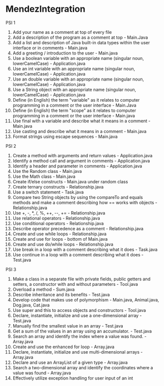 # MendezIntegration
PSI 1

1. Add your name as a comment at top of every file
2. Add a description of the program as a comment at top - Main.Java
3. Add a list and description of Java built-in data types within the user interface or in comments - Main.java
4. Add a greeting / introduction to the user -  Main.java
5. Use a boolean variable with an appropriate name  (singular noun, lowerCamelCase) - Application.java
6. Use an int variable with an appropriate name (singular noun, lowerCamelCase) - Application.java
7. Use an double variable with an appropriate name (singular noun, lowerCamelCase) - Application.java 
8. Use a String object with an appropriate name (singular noun, lowerCamelCase) - Application.java
9. Define (in English) the term "variable" as it relates to computer programming in a comment or the user interface - Main.Java
10. Define (in English) the term "scope" as it relates to computer programming in a comment or the user interface - Main.java
11. Use final with a variable and describe what it means in a comment - Main.java
12. Use casting and describe what it means in a comment - Main.java
13. Format strings using escape sequences - Main.java

PSI 2
1. Create a method with arguments and return values - Application.java
2. Identify a method call and argument in comments - Application.java
3. Identify a header and parameter in comments - Application.java
4. Use the Random class - Main.java
5. Use the Math class - Main.java
6. Create if/else constructs - Main.java under random class
7. Create ternary constructs - Relationship.java
8. Use a switch statement - Task.java
9. Compare two String objects by using the compareTo and equals methods and make a comment describing how == works with objects - Relationship.java
10. Use +, -, *, /, %, ++, --, +=  - Relationship.java
11. Use relational operators - Relationship.java
12. Use conditional operators - Relationship.java
13. Describe operator precedence as a comment - Relationship.java
14. Create and use while loops - Relationship.java
15. Create and use for loops - bottom of Main.java
16. Create and use do/while loops - Relationship.java
17. Use break in a loop with a comment describing what it does - Task.java
18. Use continue in a loop with a comment describing what it does - Test.java

PSI 3
1. Make a class in a separate file with private fields, public getters and setters, a constructor with and without parameters - Tool.java
2. Overload a method - Sum.java
3. Describe inheritance and its benefits - Test.java
4. Develop code that makes use of polymorphism - Main.java, Animal.java, Dog.java, Cat.java
5. Use super and this to access objects and constructors - Tool.java
6. Declare, instantiate, initialize and use a one-dimensional array - Test.java
7. Manually find the smallest value in an array - Test.java
8. Get a sum of the values in an array using an accumulator. - Test.java
9. Search an array and identify the index where a value was found. - Array.java
10. Create and use the enhanced for loop - Array.java
11. Declare, instantiate, initialize and use multi-dimensional arrays - Array.java
12. Declare and use an ArrayList of a given type - Array.java
13. Search a two-dimensional array and identify the coordinates where a value was found - Array.java
14. Effectively utilize exception handling for user input of an int
